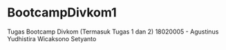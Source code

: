 # BootcampDivkom1
Tugas Bootcamp Divkom (Termasuk Tugas 1 dan 2)
18020005 - Agustinus Yudhistira Wicaksono Setyanto 
